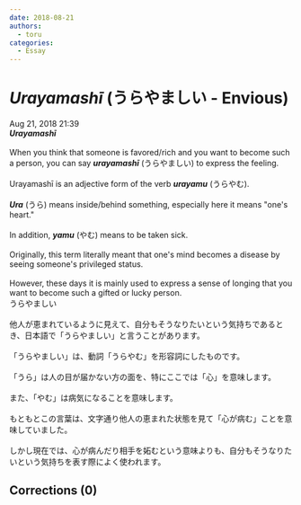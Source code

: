 ```yaml
---
date: 2018-08-21
authors:
  - toru
categories:
  - Essay
---
```


<h1 id="subject_show"><strong><em>Urayamashī</strong></em> (うらやましい - Envious)</h1>
<div class="date">Aug 21, 2018 21:39</div>
<div id="post"><div id="body_show_ori">
<strong><em>Urayamashī</strong></em><br/><br/>When you think that someone is favored/rich and you want to become such a person, you can say <strong><em>urayamashī</em></strong> (うらやましい) to express the feeling.<br/><br/>Urayamashī is an adjective form of the verb <strong><em>urayamu</em></strong> (うらやむ).<br/><br/><strong><em>Ura</em></strong> (うら) means inside/behind something, especially here it means "one's heart."<br/><br/>In addition, <strong><em>yamu</em></strong> (やむ) means to be taken sick.<br/><br/>Originally, this term literally meant that one's mind becomes a disease by seeing someone's privileged status.<br/><br/>However, these days it is mainly used to express a sense of longing that you want to become such a gifted or lucky person.
</div></div>

<!-- more -->

<div id="post_ja"><div id="body_show_mo">
うらやましい<br/><br/>他人が恵まれているように見えて、自分もそうなりたいという気持ちであるとき、日本語で「うらやましい」と言うことがあります。<br/><br/>「うらやましい」は、動詞「うらやむ」を形容詞にしたものです。<br/><br/>「うら」は人の目が届かない方の面を、特にここでは「心」を意味します。<br/><br/>また、「やむ」は病気になることを意味します。<br/><br/>もともとこの言葉は、文字通り他人の恵まれた状態を見て「心が病む」ことを意味していました。<br/><br/>しかし現在では、心が病んだり相手を妬むという意味よりも、自分もそうなりたいという気持ちを表す際によく使われます。
</div></div>

## Corrections (0)
